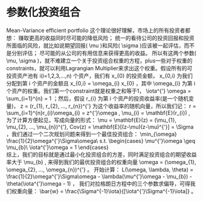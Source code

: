# 参数化投资组合


Mean-Variance efficient portfolio
这个理论很好理解，市场上的所有投资者都想：
赚取更高的收益同时尽可能的降低风险；
统一的看待公司的投资回报和投资所面临的风险，就比如说期望回报( \mu  )和风险( \sigma  )应该被一起评估，而不是分别评估；
尽可能的从公司的有用信息来获得更高的收益。
所以有这两个参数( \mu, \sigma  )，就不难建立一个关于投资组合权重的方程，plus一些对于权重的constraints，就可以利用Lagrangian Multiplier来求出这个权重。假设所有的可投资资产池有 i(i=1,2,3,...,n)  个资产，我们有 x_{0}  的投资金额， x_{0,i} 为我们分配到第 i  个资产的金额且 x_{0,i} = \omega_{i} x_{0}  ，其中 \omega_{i} 为第 i 个资产的权重。我们第一个constraint就是权重之和等于1， \iota^{'} \omega = \sum_{i=1}^{n} = 1 ；然后，假设 r_{i} 为第 i 个资产的投资收益率(是一个随机变量)， z = (r_{1}, r_{2}, ..., r_{n})^{'} 为这个收益率的随机向量，所以我们记：
r = \sum_{i=1}^{n}r_{i}\omega_{i} = z^{'}\omega  ,  \mu_{i} = \mathbf{E}(r_{i})  , 为了计算方便起见，写成向量的形式：
\mu = \mathbf{E}(z) = (\mu_{1}, \mu_{2}, ..., \mu_{n})^{'}, Cov(z) = \mathbf{E}[(z-\mu)(z-\mu)^{'}] = \Sigma ，我们通过一个二次规划问题来得到一个最佳投资组合：
\min_{\omega} \frac{1}{2}\omega^{'}\Sigma\omega\\ s.t. \begin{cases} \mu^{'}\omega \geq \mu_{b}\\ \iota^{'}\omega = 1 \end{cases}  
综上，我们的目标就是通过最小化投资组合的方差，同时满足投资组合的期望收益率大于 \mu_{b}  , 来得到我们的最优投资组合的权重向量 \omega = (\omega_{1}, \omega_{2}, ..., \omega_{n})^{'} 。
开始计算： L(\omega, \lambda, \theta) = \frac{1}{2}\omega^{'}\Sigma\omega - \lambda(\mu^{'}\omega - \mu_{b}) - \theta(\iota^{'}\omega - 1) ， 我们对拉格朗日方程中的三个参数求偏导，可得我们权重向量： \bar{w} = \frac{\Sigma^{-1}\iota}{[\iota^{'}\Sigma^{-1}\iota]} 。

